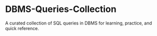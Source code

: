 # DBMS-Queries-Collection
A curated collection of SQL queries in DBMS for learning, practice, and quick reference.
